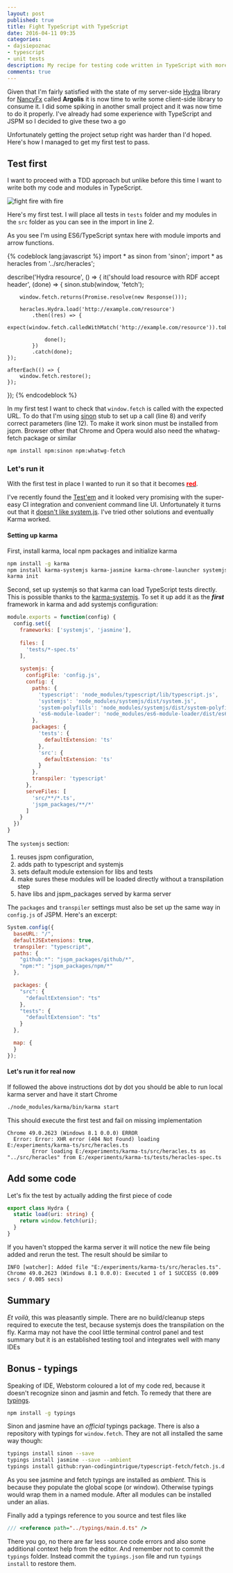 ```yaml
---
layout: post
published: true
title: Fight TypeScript with TypeScript
date: 2016-04-11 09:35
categories:
- dajsiepoznac
- typescript
- unit tests
description: My recipe for testing code written in TypeScript with more TypeScript, karma, jasmine and sinon
comments: true
---
```


Given that I'm fairly satisfied with the state of my server-side [Hydra][Hydra] library for [NancyFx][NancyFx] called
**Argolis** it is now time to write some client-side library to consume it. I did some spiking in another small project
and it was now time to do it properly. I've already had some experience with TypeScript and JSPM so I decided to give
these two a go

Unfortunately getting the project setup right was harder than I'd hoped. Here's how I managed to get my first test to pass.

<!--more-->

## Test first

I want to proceed with a TDD approach but unlike before this time I want to write both my code and modules in TypeScript.

![fight fire with fire](/uploads/2016/04/FightFireWith_Fire.png)

Here's my first test. I will place all tests in `tests` folder and my modules in the `src` folder as you can see in the
import in line 2.

As you see I'm using ES6/TypeScript syntax here with module imports and arrow functions.

{% codeblock lang:javascript %}
import * as sinon from 'sinon';
import * as heracles from '../src/heracles';

describe('Hydra resource', () => {
    it('should load resource with RDF accept header', (done) => {
        sinon.stub(window, 'fetch');
    
        window.fetch.returns(Promise.resolve(new Response()));
    
        heracles.Hydra.load('http://example.com/resource')
            .then((res) => {
                expect(window.fetch.calledWithMatch('http://example.com/resource')).toBe(true);
        
                done();
            })
            .catch(done);
    });
    
    afterEach(() => {
        window.fetch.restore();
    });
});
{% endcodeblock %}

In my first test I want to check that `window.fetch` is called with the expected URL. To do that I'm using [sinon][sinon]
stub to set up a call (line 8) and verify correct parameters (line 12). To make it work sinon must be installed from jspm.
Browser other that Chrome and Opera would also need the whatwg-fetch package or similar

``` bash
npm install npm:sinon npm:whatwg-fetch
```
 
### Let's run it

With the first test in place I wanted to run it so that it becomes [**<span style="color: red">red</span>**][red-test].

I've recently found the [Test'em][testem] and it looked very promising with the super-easy CI integration and convenient
command line UI. Unfortunately it turns out that it [doesn't like system.js](https://github.com/testem/testem/issues/784).
I've tried other solutions and eventually Karma worked.

#### Setting up karma

First, install karma, local npm packages and initialize karma

``` bash
npm install -g karma
npm install karma-systemjs karma-jasmine karma-chrome-launcher systemjs typescript --save-dev
karma init
```

Second, set up systemjs so that karma can load TypeScript tests directly. This is possible thanks to the [karma-systemjs][ksjs].
To set it up add it as the ***first*** framework in karma and add systemjs configuration:
 
``` js
module.exports = function(config) {
  config.set({
    frameworks: ['systemjs', 'jasmine'],
    
    files: [
      'tests/*-spec.ts'
    ],
    
    systemjs: {
      configFile: 'config.js',
      config: {
        paths: {
          'typescript': 'node_modules/typescript/lib/typescript.js',
          'systemjs': 'node_modules/systemjs/dist/system.js',
          'system-polyfills': 'node_modules/systemjs/dist/system-polyfills.js',
          'es6-module-loader': 'node_modules/es6-module-loader/dist/es6-module-loader.js'
        },
        packages: {
          'tests': {
            defaultExtension: 'ts'
          },
          'src': {
            defaultExtension: 'ts'
          }
        },
        transpiler: 'typescript'
      },
      serveFiles: [
        'src/**/*.ts',
        'jspm_packages/**/*'
      ]
    }
  })
}
```

The `systemjs` section:

1. reuses jspm configuration,
1. adds path to typescript and systemjs
1. sets default module extension for libs and tests
1. make sures these modules will be loaded directly without a transpilation step
1. have libs and jspm_packages served by karma server

The `packages` and `transpiler` settings must also be set up the same way in `config.js` of JSPM. Here's an excerpt:

``` js
System.config({
  baseURL: "/",
  defaultJSExtensions: true,
  transpiler: "typescript",
  paths: {
    "github:*": "jspm_packages/github/*",
    "npm:*": "jspm_packages/npm/*"
  },

  packages: {
    "src": {
      "defaultExtension": "ts"
    },
    "tests": {
      "defaultExtension": "ts"
    }
  },

  map: {
  }
});
```

#### Let's run it for real now

If followed the above instructions dot by dot you should be able to run local karma server and have it start Chrome

``` bash
./node_modules/karma/bin/karma start
```

This should execute the first test and fail on missing implementation

``` text
Chrome 49.0.2623 (Windows 8.1 0.0.0) ERROR
  Error: Error: XHR error (404 Not Found) loading E:/experiments/karma-ts/src/heracles.ts
        Error loading E:/experiments/karma-ts/src/heracles.ts as "../src/heracles" from E:/experiments/karma-ts/tests/heracles-spec.ts
```

## Add some code

Let's fix the test by actually adding the first piece of code

``` typescript
export class Hydra {
  static load(uri: string) {
    return window.fetch(uri);
  }
}
```

If you haven't stopped the karma server it will notice the new file being added and rerun the test. The result should be 
similar to

``` text
INFO [watcher]: Added file "E:/experiments/karma-ts/src/heracles.ts".
Chrome 49.0.2623 (Windows 8.1 0.0.0): Executed 1 of 1 SUCCESS (0.009 secs / 0.005 secs)
```

## Summary

*Et voilà*, this was pleasantly simple. There are no build/cleanup steps required to execute the test, because systemjs
does the transpilation on the fly. Karma may not have the cool little terminal control panel and test summary but it is
an established testing tool and integrates well with many IDEs

## Bonus - typings

Speaking of IDE, Webstorm coloured a lot of my code red, because it doesn't recognize sinon and jasmin and fetch. To remedy
that there are [typings]. 

``` bash
npm install -g typings
```

Sinon and jasmine have an *official* typings package. There is also a repository with typings for `window.fetch`. They
are not all installed the same way though:

``` bash
typings install sinon --save
typings install jasmine --save --ambient
typings install github:ryan-codingintrigue/typescript-fetch/fetch.js.d.ts --save --ambient 
```

As you see jasmine and fetch typings are installed as *ambient*. This is because they populate the global scope (or window).
Otherwise typings would wrap them in a named module. After all modules can be installed under an alias.

Finally add a typings reference to you source and test files like

``` typescript
/// <reference path="../typings/main.d.ts" />
```

There you go, no there are far less source code errors and also some additional context help from the editor. And remember
not to commit the `typings` folder. Instead commit the `typings.json` file and run `typings install` to restore them.

[Hydra]: http://hydra-cg.org
[NancyFx]: http://github.com/nancyfx/nancy 
[testem]: https://github.com/testem/testem
[sinon]: http://sinonjs.org/
[red-test]: http://blog.cleancoder.com/uncle-bob/2014/12/17/TheCyclesOfTDD.html
[ksjs]: https://github.com/rolaveric/karma-systemjs
[typings]: https://github.com/typings/typings